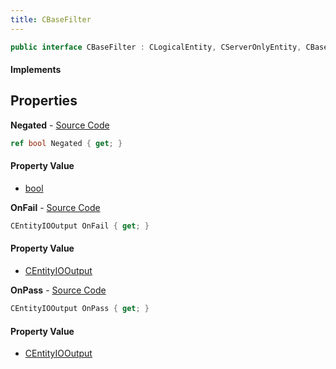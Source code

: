 ```yaml
---
title: CBaseFilter
---
```


```csharp
public interface CBaseFilter : CLogicalEntity, CServerOnlyEntity, CBaseEntity, CEntityInstance, ISchemaClass<CEntityInstance>, ISchemaClass<CBaseEntity>, ISchemaClass<CServerOnlyEntity>, ISchemaClass<CLogicalEntity>, ISchemaClass<CBaseFilter>, ISchemaField, ISchemaClass, INativeHandle
```

#### Implements

## Properties

**Negated** - [Source Code](https://github.com/swiftly-solution/swiftlys2/blob/master/managed/src/SwiftlyS2.Generated/Schemas/Interfaces/CBaseFilter.cs#L16)

```csharp
ref bool Negated { get; }
```

#### Property Value

- [bool](https://learn.microsoft.com/dotnet/api/system.boolean)

**OnFail** - [Source Code](https://github.com/swiftly-solution/swiftlys2/blob/master/managed/src/SwiftlyS2.Generated/Schemas/Interfaces/CBaseFilter.cs#L20)

```csharp
CEntityIOOutput OnFail { get; }
```

#### Property Value

- [CEntityIOOutput](/docs/api/shared/schemadefinitions/centityiooutput)

**OnPass** - [Source Code](https://github.com/swiftly-solution/swiftlys2/blob/master/managed/src/SwiftlyS2.Generated/Schemas/Interfaces/CBaseFilter.cs#L18)

```csharp
CEntityIOOutput OnPass { get; }
```

#### Property Value

- [CEntityIOOutput](/docs/api/shared/schemadefinitions/centityiooutput)

